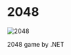 # 2048

![2048](https://user-images.githubusercontent.com/45874237/148033895-de096d42-ac26-4760-be67-6e89f7272f1b.gif)

2048 game by .NET

